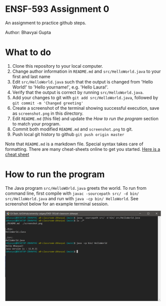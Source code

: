 # ENSF-593 Assignment 0

An assignment to practice github steps.

Author: Bhavyai Gupta

# What to do

1. Clone this repository to your local computer.
2. Change author information in `README.md` and `src/HelloWorld.java` to your first and last name
3. Edit `src/HelloWorld.java` such that the output is changed from 'Hello World!' to 'Hello yourname!', e.g. 'Hello Laura!'.
4. Verify that the output is correct by running `src/HelloWorld.java`.
5. Add your changes to git with `git add src/HelloWorld.java`, followed by `git commit -m 'Changed greeting'`
6. Create a screenshot of the terminal showing successful execution, save as `screenshot.png` in this directory.
7. Edit `README.md` (this file) and update the _How to run the program_ section to match your program.
8. Commit both modified `README.md` and `screenshot.png` to git.
9. Push local git history to github `git push origin master`

Note that `README.md` is a markdown file. Special syntax takes care of formatting. There are many cheat-sheets online to get you started. [Here is a cheat sheet](https://github.com/adam-p/markdown-here/wiki/Markdown-Cheatsheet)

# How to run the program

The Java program `src/HelloWOrld.java` greets the world. To run from command line, first compile with `javac -sourcepath src/ -d bin/ src/HelloWorld.java` and run with `java -cp bin/ HelloWorld`. See screenshot below for an example terminal session.

![Example screenshot](screenshot.png)
